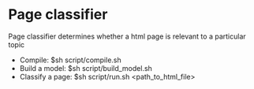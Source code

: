 Page classifier
==============
Page classifier determines whether a html page is relevant to a particular topic

* Compile: 
	$sh script/compile.sh
* Build a model:
	$sh script/build_model.sh <config dir> <training data dir> <output dir>
* Classify a page: 
	$sh script/run.sh <path_to_html_file>
